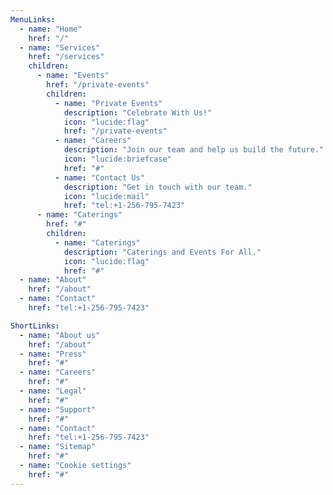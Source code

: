 ```yaml
---
MenuLinks:
  - name: "Home"
    href: "/"
  - name: "Services"
    href: "/services"
    children:
      - name: "Events"
        href: "/private-events"
        children:
          - name: "Private Events"
            description: "Celebrate With Us!"
            icon: "lucide:flag"
            href: "/private-events"
          - name: "Careers"
            description: "Join our team and help us build the future."
            icon: "lucide:briefcase"
            href: "#"
          - name: "Contact Us"
            description: "Get in touch with our team."
            icon: "lucide:mail"
            href: "tel:+1-256-795-7423"
      - name: "Caterings"
        href: "#"
        children:
          - name: "Caterings"
            description: "Caterings and Events For All."
            icon: "lucide:flag"
            href: "#"
  - name: "About"
    href: "/about"
  - name: "Contact"
    href: "tel:+1-256-795-7423"

ShortLinks:
  - name: "About us"
    href: "/about"
  - name: "Press"
    href: "#"
  - name: "Careers"
    href: "#"
  - name: "Legal"
    href: "#"
  - name: "Support"
    href: "#"
  - name: "Contact"
    href: "tel:+1-256-795-7423"
  - name: "Sitemap"
    href: "#"
  - name: "Cookie settings"
    href: "#"
---
```

